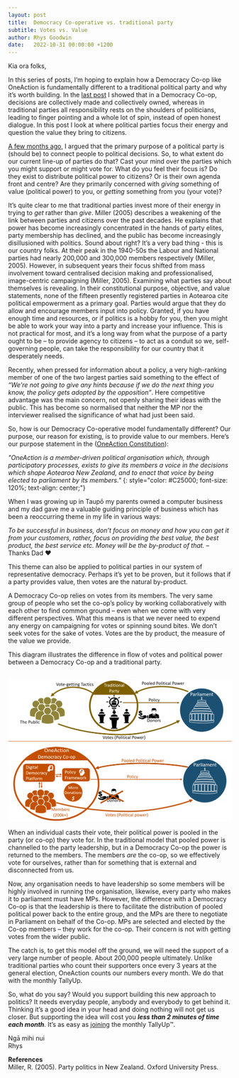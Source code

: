 ```yaml
---
layout: post
title:  Democracy Co-operative vs. traditional party
subtitle: Votes vs. Value
author: Rhys Goodwin
date:   2022-10-31 00:00:00 +1200
---
```



Kia ora folks,

In this series of posts, I’m hoping to explain how a Democracy Co-op like OneAction is fundamentally different to a traditional political party and why it’s worth building. In the [last post](/2022/09/30/Democracy-co-operative-vs-traditional-party-who-carries-the-load-copy.html) I showed that in a Democracy Co-op, decisions are collectively made and collectively owned, whereas in traditional parties all responsibility rests on the shoulders of politicians, leading to finger pointing and a whole lot of spin, instead of open honest dialogue. In this post I look at where political parties focus their energy and question the value they bring to citizens. 

[A few months ago](/2022/05/31/Whats_the_point_of_parties.html), I argued that the primary purpose of a political party is (should be) to connect people to political decisions. So, to what extent do our current line-up of parties do that? Cast your mind over the parties which you might support or might vote for. What do you feel their focus is? Do they exist to distribute political power to citizens? Or is their own agenda front and centre? Are they primarily concerned with *giving* something of value (political power) to you, or *getting* something from you (your vote)? 

It’s quite clear to me that traditional parties invest more of their energy in trying to *get* rather than *give*. Miller (2005) describes a weakening of the link between parties and citizens over the past decades. He explains that power has become increasingly concentrated in the hands of party elites, party membership has declined, and the public has become increasingly disillusioned with politics. Sound about right? It’s a very bad thing - this is our country folks. At their peak in the 1940-50s the Labour and National parties had nearly 200,000 and 300,000 members respectively (Miller, 2005). However, in subsequent years their focus shifted from mass involvement toward centralised decision making and professionalised, image-centric campaigning (Miller, 2005). Examining what parties say about themselves is revealing. In their constitutional purpose, objective, and value statements, none of the fifteen presently registered parties in Aotearoa cite political empowerment as a primary goal. Parties would argue that they do allow and encourage members input into policy. Granted, if you have enough time and resources, or if politics is a hobby for you, then you might be able to work your way into a party and increase your influence. This is not practical for most, and it’s a long way from what the purpose of a party ought to be – to provide agency to citizens – to act as a conduit so we, self-governing people, can take the responsibility for our country that it desperately needs. 

Recently, when pressed for information about a policy, a very high-ranking member of one of the two largest parties said something to the effect of *“We’re not going to give any hints because if we do the next thing you know, the policy gets adopted by the opposition”*. Here competitive advantage was the main concern, not openly sharing their ideas with the public. This has become so normalised that neither the MP nor the interviewer realised the significance of what had just been said. 

So, how is our Democracy Co-operative model fundamentally different? Our purpose, our reason for existing, is to provide value to our members. Here’s our purpose statement in the (<a href="/Downloads/OneAction - Constitution v2.3a - Published.pdf" target="_blank" onclick="gtag('event', 'Click', {  'event_category' : 'PDF Download',  'event_label' : 'Constitution'});" >OneAction Constitution</a>):

*"OneAction is a member-driven political organisation which, through participatory processes, exists to give its members a voice in the decisions which shape Aotearoa New Zealand, and to enact that voice by being elected to parliament by its members."*
{: style="color: #C25000; font-size: 120%; text-align: center;"}

When I was growing up in Taupō my parents owned a computer business and my dad gave me a valuable guiding principle of business which has been a reoccurring theme in my life in various ways:

*To be successful in business, don’t focus on money and how you can get it from your customers, rather, focus on providing the best value, the best product, the best service etc. Money will be the by-product of that.*  – Thanks Dad ❤️

This theme can also be applied to political parties in our system of representative democracy. Perhaps it’s yet to be proven, but it follows that if a party provides value, then votes are the natural by-product.

A Democracy Co-op relies on votes from its members. The very same group of people who set the co-op’s policy by working collaboratively with each other to find common ground – even when we come with very different perspectives. What this means is that we never need to expend any energy on campaigning for votes or spinning sound bites. We don’t seek votes for the sake of votes. Votes are the by product, the measure of the value we provide. 

This diagram illustrates the difference in flow of votes and political power between a Democracy Co-op and a traditional party.  
   
<br>

<a href="/img/posts/TraditionalVsCo-op-2022.png">
    <img  class="img-fluid" src="/img/posts/TraditionalVsCo-op-2022.png" alt="">
</a>

<br>

When an individual casts their vote, their political power is pooled in the party (or co-op) they vote for. In the traditional model that pooled power is channelled to the party leadership, but in a Democracy Co-op the power is returned to the members.  The members *are* the co-op, so we effectively vote for ourselves, rather than for something that is external and disconnected from us. 

Now, any organisation needs to have leadership so some members will be highly involved in running the organisation, likewise, every party who makes it to parliament must have MPs. However, the difference with a Democracy Co-op is that the leadership is there to facilitate the distribution of pooled political power back to the entire group, and the MPs are there to negotiate in Parliament on behalf of the Co-op. MPs are selected and elected by the Co-op members – they work for the co-op. Their concern is not with getting votes from the wider public. 

The catch is, to get this model off the ground, we will need the support of a very large number of people. About 200,000 people ultimately. Unlike traditional parties who count their supporters once every 3 years at the general election, OneAction counts our numbers every month. We do that with the monthly TallyUp. 

So, what do you say? Would you support building this new approach to politics? It needs everyday people, anybody and everybody to get behind it. Thinking it’s a good idea in your head and doing nothing will not get us closer.  But supporting the idea will cost you ***less than 2 minutes of time each month***. It’s as easy as [joining]({{site.data.urls.join}}) the monthly TallyUp™. 

Ngā mihi nui   
Rhys

**References**   
Miller, R. (2005). Party politics in New Zealand. Oxford University Press. 



